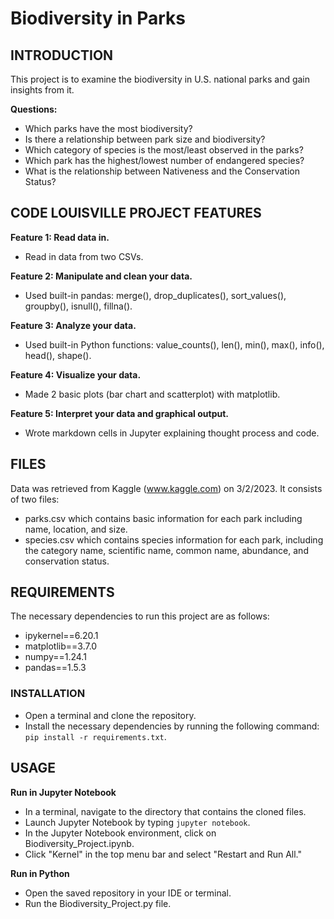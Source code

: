 # Biodiversity in Parks
## INTRODUCTION
This project is to examine the biodiversity in U.S. national parks and gain insights from it.

**Questions:**
- Which parks have the most biodiversity?
- Is there a relationship between park size and biodiversity?
- Which category of species is the most/least observed in the parks?
- Which park has the highest/lowest number of endangered species?
- What is the relationship between Nativeness and the Conservation Status?

## CODE LOUISVILLE PROJECT FEATURES
**Feature 1: Read data in.**
- Read in data from two CSVs.

**Feature 2: Manipulate and clean your data.**
- Used built-in pandas: merge(), drop_duplicates(), sort_values(), groupby(), isnull(), fillna().

**Feature 3: Analyze your data.**
- Used built-in Python functions: value_counts(), len(), min(), max(), info(), head(), shape().

**Feature 4: Visualize your data.**
- Made 2 basic plots (bar chart and scatterplot) with matplotlib.

**Feature 5: Interpret your data and graphical output.**
- Wrote markdown cells in Jupyter explaining thought process and code.

## FILES
Data was retrieved from Kaggle (www.kaggle.com) on 3/2/2023. It consists of two files:
- parks.csv which contains basic information for each park including name, location, and size.
- species.csv which contains species information for each park, including the category name, scientific name, common name, abundance, and conservation status.

## REQUIREMENTS
The necessary dependencies to run this project are as follows:
- ipykernel==6.20.1
- matplotlib==3.7.0
- numpy==1.24.1
- pandas==1.5.3

### INSTALLATION
- Open a terminal and clone the repository. 
- Install the necessary dependencies by running the following command: ```pip install -r requirements.txt```.

## USAGE
**Run in Jupyter Notebook**
- In a terminal, navigate to the directory that contains the cloned files.
- Launch Jupyter Notebook by typing ```jupyter notebook```.
- In the Jupyter Notebook environment, click on Biodiversity_Project.ipynb.
- Click "Kernel" in the top menu bar and select "Restart and Run All."

**Run in Python**
- Open the saved repository in your IDE or terminal.
- Run the Biodiversity_Project.py file.


